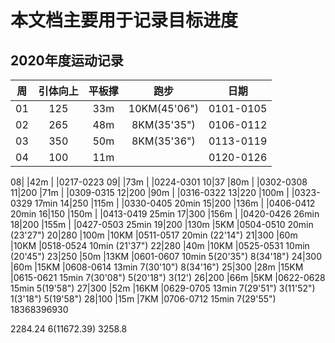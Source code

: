# 本文档主要用于记录目标进度

## 2020年度运动记录

周|引体向上|平板撑 |跑步        |日期
--|:-----:|:----:|:----------:|:--:
01|125    |33m   |10KM(45'06")|0101-0105
02|265    |48m   |8KM(35'35") |0106-0112
03|350    |50m   |8KM(35'36") |0113-0119
04|100    |11m   |            |0120-0126

08|       |42m   |            |0217-0223
09|       |73m   |            |0224-0301
10|37     |80m   |            |0302-0308
11|200    |71m   |            |0309-0315
12|200    |90m   |            |0316-0322
13|220    |100m  |            |0323-0329  17min
14|250    |115m  |            |0330-0405  20min
15|200    |136m  |            |0406-0412  20min
16|150    |150m  |            |0413-0419  25min
17|300    |156m  |            |0420-0426  26min
18|200    |155m  |            |0427-0503  25min
19|200    |130m  |5KM         |0504-0510  20min  (23'27")
20|280    |100m  |10KM        |0511-0517  20min  (22'14")
21|300    |60m   |10KM        |0518-0524  10min  (21'37")
22|280    |40m   |10KM        |0525-0531  10min  (20'45")
23|250    |50m   |13KM        |0601-0607  10min  5(20'35") 8(34'18")
24|300    |60m   |15KM        |0608-0614  13min  7(30'10") 8(34'16")
25|300    |28m   |15KM        |0615-0621  15min  7(30'08") 5(20'18") 3(12')
26|200    |66m   |5KM         |0622-0628  15min  5(19'58")
27|300    |52m   |16KM        |0629-0705  13min  7(29'51") 3(11'52") 1(3'18") 5(19'58")
28|100    |15m   |7KM         |0706-0712  15min  7(29'55")
18368396930

2284.24  6(11672.39)
3258.8